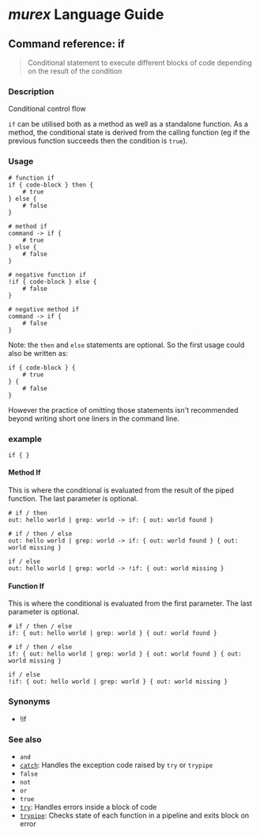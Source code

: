 # _murex_ Language Guide

## Command reference: if

> Conditional statement to execute different blocks of code depending on the
result of the condition

### Description

Conditional control flow

`if` can be utilised both as a method as well as a standalone function. As a
method, the conditional state is derived from the calling function (eg if the
previous function succeeds then the condition is `true`).

### Usage

    # function if
    if { code-block } then {
        # true
    } else {
        # false
    }

    # method if
    command -> if {
        # true
    } else {
        # false
    }

    # negative function if
    !if { code-block } else {
        # false
    }

    # negative method if
    command -> if {
        # false
    }

Note: the `then` and `else` statements are optional. So the first usage could
also be written as:

    if { code-block } {
        # true
    } {
        # false
    }

However the practice of omitting those statements isn't recommended beyond
writing short one liners in the command line.

### example

    if { }

#### Method If

This is where the conditional is evaluated from the result of the piped
function. The last parameter is optional.

    # if / then
    out: hello world | grep: world -> if: { out: world found }

    # if / then / else
    out: hello world | grep: world -> if: { out: world found } { out: world missing }

    if / else
    out: hello world | grep: world -> !if: { out: world missing }

#### Function If

This is where the conditional is evaluated from the first parameter. The
last parameter is optional.

    # if / then / else
    if: { out: hello world | grep: world } { out: world found }

    # if / then / else
    if: { out: hello world | grep: world } { out: world found } { out: world missing }

    if / else
    !if: { out: hello world | grep: world } { out: world missing }

### Synonyms

* !if

### See also

* `and`
* [`catch`](catch.md): Handles the exception code raised by `try` or `trypipe`
* `false`
* `not`
* `or`
* `true`
* [`try`](try.md): Handles errors inside a block of code
* [`trypipe`](trypipe.md): Checks state of each function in a pipeline and exits block on error
